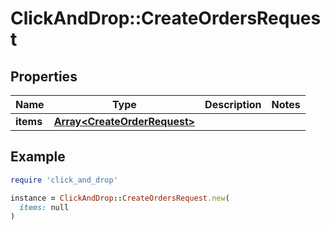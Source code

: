 # ClickAndDrop::CreateOrdersRequest

## Properties

| Name | Type | Description | Notes |
| ---- | ---- | ----------- | ----- |
| **items** | [**Array&lt;CreateOrderRequest&gt;**](CreateOrderRequest.md) |  |  |

## Example

```ruby
require 'click_and_drop'

instance = ClickAndDrop::CreateOrdersRequest.new(
  items: null
)
```

